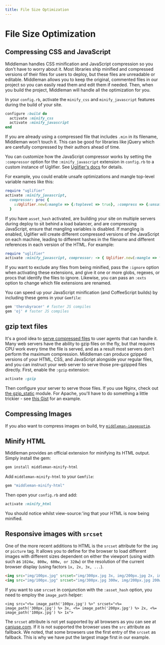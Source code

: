 ```yaml
---
title: File Size Optimization
---
```


# File Size Optimization

## Compressing CSS and JavaScript

Middleman handles CSS minification and JavaScript compression so you don't have
to worry about it. Most libraries ship minified and compressed versions of
their files for users to deploy, but these files are unreadable or editable.
Middleman allows you to keep the original, commented files in our project so
you can easily read them and edit them if needed. Then, when you build the
project, Middleman will handle all the optimization for you.

In your `config.rb`, activate the `minify_css` and `minify_javascript` features
during the build of your site.

```ruby
configure :build do
  activate :minify_css
  activate :minify_javascript
end
```

If you are already using a compressed file that includes `.min` in its
filename, Middleman won't touch it. This can be good for libraries like jQuery
which are carefully compressed by their authors ahead of time.

You can customize how the JavaScript compressor works by setting the
`:compressor` option for the `:minify_javascript` extension in
`config.rb` to a custom instance of Uglifier. See [Uglifier's
docs](https://github.com/lautis/uglifier) for details.

For example, you could
enable unsafe optimizations and mangle top-level variable names like this:

```ruby
require "uglifier"
activate :minify_javascript,
  compressor: proc {
    ::Uglifier.new(:mangle => {:toplevel => true}, :compress => {:unsafe => true})
  }
```

If you have `asset_hash` activated, are building your site on multiple servers
during deploy to sit behind a load balancer, and are compressing JavaScript,
ensure that mangling variables is disabled. If mangling is enabled, Uglifier
will create different compressed versions of the JavaScript on each machine,
leading to different hashes in the filename and different references in each
version of the HTML. For example:

```ruby
require "uglifier"
activate :minify_javascript, compressor: -> { Uglifier.new(:mangle => false) }
```

If you want to exclude any files from being minified, pass the `:ignore` option
when activating these extensions, and give it one or more globs, regexes, or
procs that identify the files to ignore. Likewise, you can pass an `:exts`
option to change which file extensions are renamed.

You can speed up your JavaScript minification (and CoffeeScript builds) by
including these gems in your `Gemfile`:

```ruby
gem 'therubyracer' # faster JS compiles
gem 'oj' # faster JS compiles
```

## gzip text files

It's a good idea to [serve compressed
files](https://developer.yahoo.com/performance/rules.html#gzip) to user agents
that can handle it. Many web servers have the ability to gzip files on the fly,
but that requires CPU work every time the file is served, and as a result most
servers don't perform the maximum compression. Middleman can produce gzipped
versions of your HTML, CSS, and JavaScript alongside your regular files, and
you can instruct your web server to serve those pre-gzipped files directly.
First, enable the `:gzip` extension:

```ruby
activate :gzip
```

Then configure your server to serve those files. If you use Nginx, check out
[the gzip_static](http://wiki.nginx.org/NginxHttpGzipStaticModule) module. For
Apache, you'll have to do something a little trickier - see [this
Gist](https://gist.github.com/2200790) for an example.

## Compressing Images

If you also want to compress images on build, try
[`middleman-imageoptim`](https://github.com/plasticine/middleman-imageoptim).

## Minify HTML

Middleman provides an official extension for minifying its HTML output. Simply
install the gem:

```bash
gem install middleman-minify-html
```

Add `middleman-minify-html` to your `Gemfile`:

```ruby
gem "middleman-minify-html"
```

Then open your `config.rb` and add:

```ruby
activate :minify_html
```

You should notice whilst view-source:'ing that your HTML is now being minified.

## Responsive images with `srcset`

One of the more recent additions to HTML is the `srcset` attribute for the `img` or `picture` tag. It allows you to define for the browser to load different images with different sizes dependent on either the viewport (using width such as `1024w, 800w, 600w, or 320w`) or the resolution of the current browser display (using factors `1x, 2x, 3x, ...`).

```html
<img src="img/100px.jpg" srcset="img/300px.jpg 3x, img/200px.jpg 2x, img/100px.jpg 1x">
<img src="img/100px.jpg" srcset="img/300px.jpg 300w, img/200px.jpg 200w, img/100px.jpg 100w">
```

If you want to use `srcset` in conjunction with the `:asset_hash` option, you need to employ the `image_path` helper:

```erb
<img src="<%= image_path('100px.jpg') %>" srcset="<%= image_path('300px.jpg') %> 3x, <%= image_path('200px.jpg') %> 2x, <%= image_path('100px.jpg') %> 1x">
```

The `srcset` attribute is not yet supported by all browsers as you can see at [caniuse.com](http://caniuse.com/#feat=srcset). If it is not supported the browser uses the `src` attribute as fallback. We noted, that some browsers use the first entry of the `srcset` as fallback. This is why we have put the largest image first in our example.
